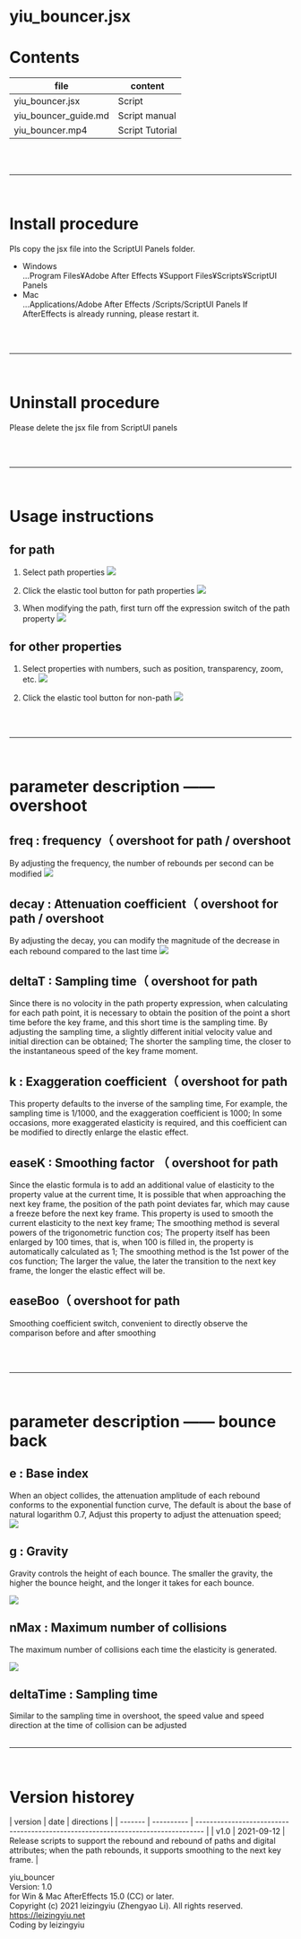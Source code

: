 # yiu_bouncer.jsx

# Contents

| file                 | content         |
| -------------------- | --------------- |
| yiu_bouncer.jsx      | Script          |
| yiu_bouncer_guide.md | Script manual   |
| yiu_bouncer.mp4      | Script Tutorial |

<br/><br/><hr><br/>

# Install procedure

Pls copy the jsx file into the ScriptUI Panels folder.

- Windows  
  ...Program Files¥Adobe After Effects <version>¥Support Files¥Scripts¥ScriptUI Panels
- Mac  
  ...Applications/Adobe After Effects <version>/Scripts/ScriptUI Panels
  If AfterEffects is already running, please restart it.

<br/><br/><hr><br/>

# Uninstall procedure

Please delete the jsx file from ScriptUI panels

<br/><br/><hr><br/>

# Usage instructions

## for path

1. Select path properties
   ![](https://pic.leizingyiu.net/20210912143831.png)

2. Click the elastic tool button for path properties
   ![](https://pic.leizingyiu.net/20210912144322.png)

3. When modifying the path, first turn off the expression switch of the path property
   ![](https://pic.leizingyiu.net/20210912144457.png)

## for other properties

1. Select properties with numbers, such as position, transparency, zoom, etc.
   ![](https://pic.leizingyiu.net/20210912144657.png)

2. Click the elastic tool button for non-path
   ![](https://pic.leizingyiu.net/20210912144808.png)

<br/><br/><hr><br/>

# parameter description —— overshoot

## freq : frequency（ overshoot for path / overshoot

By adjusting the frequency, the number of rebounds per second can be modified
![](https://pic.leizingyiu.net/20210912145040.png)

## decay : Attenuation coefficient（ overshoot for path / overshoot

By adjusting the decay, you can modify the magnitude of the decrease in each rebound compared to the last time
![](https://pic.leizingyiu.net/20210912145329.png)

## deltaT : Sampling time（ overshoot for path

Since there is no volocity in the path property expression, when calculating for each path point, it is necessary to obtain the position of the point a short time before the key frame, and this short time is the sampling time.
By adjusting the sampling time, a slightly different initial velocity value and initial direction can be obtained;
The shorter the sampling time, the closer to the instantaneous speed of the key frame moment.

## k : Exaggeration coefficient（ overshoot for path

This property defaults to the inverse of the sampling time,
For example, the sampling time is 1/1000, and the exaggeration coefficient is 1000;
In some occasions, more exaggerated elasticity is required, and this coefficient can be modified to directly enlarge the elastic effect.

## easeK : Smoothing factor （ overshoot for path

Since the elastic formula is to add an additional value of elasticity to the property value at the current time,
It is possible that when approaching the next key frame, the position of the path point deviates far, which may cause a freeze before the next key frame.
This property is used to smooth the current elasticity to the next key frame;
The smoothing method is several powers of the trigonometric function cos;
The property itself has been enlarged by 100 times, that is, when 100 is filled in, the property is automatically calculated as 1;
The smoothing method is the 1st power of the cos function;
The larger the value, the later the transition to the next key frame, the longer the elastic effect will be.

## easeBoo（ overshoot for path

Smoothing coefficient switch, convenient to directly observe the comparison before and after smoothing

<br/><br/><hr><br/>

# parameter description —— bounce back

## e : Base index

When an object collides, the attenuation amplitude of each rebound conforms to the exponential function curve,
The default is about the base of natural logarithm 0.7,
Adjust this property to adjust the attenuation speed;
![](https://pic.leizingyiu.net/20210912145611.png)

## g : Gravity

Gravity controls the height of each bounce. The smaller the gravity, the higher the bounce height, and the longer it takes for each bounce.

![](https://pic.leizingyiu.net/20210912145754.png)

## nMax : Maximum number of collisions

The maximum number of collisions each time the elasticity is generated.

![](https://pic.leizingyiu.net/20210912145925.png)

## deltaTime : Sampling time

Similar to the sampling time in overshoot, the speed value and speed direction at the time of collision can be adjusted
<br/><br/><hr><br/>

# Version historey

| version | date | directions
|
| ------- | ---------- | -------------------------------------------------------------------------------- |
| v1.0 | 2021-09-12 | Release scripts to support the rebound and rebound of paths and digital attributes; when the path rebounds, it supports smoothing to the next key frame. |

yiu_bouncer  
Version: 1.0  
for Win & Mac AfterEffects 15.0 (CC) or later.  
Copyright (c) 2021 leizingyiu (Zhengyao Li). All rights reserved.  
https://leizingyiu.net  
Coding by leizingyiu
